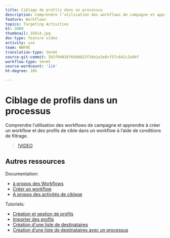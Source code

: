```yaml
---
title: Ciblage de profils dans un processus
description: Comprendre l’utilisation des workflows de campagne et apprendre à créer un workflow et des profils de cible dans un workflow à l’aide de conditions de filtrage.
feature: Workflows
topics: Targeting Activities
kt: 5080
thumbnail: 35614.jpg
doc-type: feature video
activity: use
team: WWFRE
translation-type: tm+mt
source-git-commit: 582f04026f6db0823f3de1e3e0cf57c642c2e84f
workflow-type: tm+mt
source-wordcount: '114'
ht-degree: 10%

---
```



# Ciblage de profils dans un processus

Comprendre l’utilisation des workflows de campagne et apprendre à créer un workflow et des profils de cible dans un workflow à l’aide de conditions de filtrage.

>[!VIDEO](https://video.tv.adobe.com/v/35614?quality=12)

## Autres ressources

Documentation:

* [à propos des Workflows](https://docs.adobe.com/content/help/en/campaign-classic/using/automating-with-workflows/introduction/about-workflows.html)
* [Créer un workflow    ](https://docs.adobe.com/content/help/en/campaign-classic-learn/tutorials/getting-started/creating-a-workflow.html)
* [A propos des activités de ciblage](https://docs.adobe.com/content/help/en/campaign-classic/using/automating-with-workflows/targeting-activities/about-targeting-activities.html)

Tutoriels:

* [Création et gestion de profils](/help/acc/profile-management/create-and-manage-profiles.md)
* [Importer des profils](/help/acc/data-management/importing-profiles.md)  
* [Création d&#39;une liste de destinataires](/help/acc/profile-management/creating-a-list-of-recipients.md)
* [Création d’une liste de destinataires avec un processus](/help/acc/profile-management/creating-a-list-of-recipients-with-a-workflow.md)
